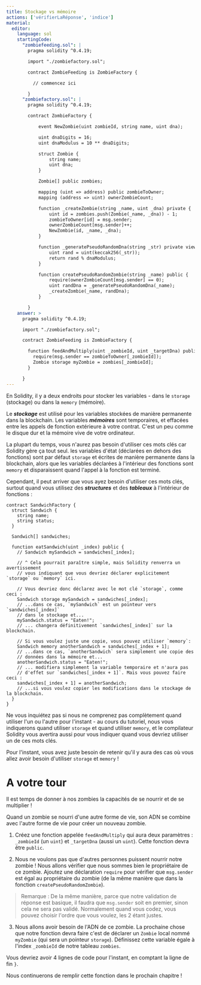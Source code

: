 ```yaml
---
title: Stockage vs mémoire
actions: ['vérifierLaRéponse', 'indice']
material:
  editor:
    language: sol
    startingCode:
      "zombiefeeding.sol": |
        pragma solidity ^0.4.19;

        import "./zombiefactory.sol";

        contract ZombieFeeding is ZombieFactory {

          // commencez ici

        }
      "zombiefactory.sol": |
        pragma solidity ^0.4.19;

        contract ZombieFactory {

            event NewZombie(uint zombieId, string name, uint dna);

            uint dnaDigits = 16;
            uint dnaModulus = 10 ** dnaDigits;

            struct Zombie {
                string name;
                uint dna;
            }

            Zombie[] public zombies;

            mapping (uint => address) public zombieToOwner;
            mapping (address => uint) ownerZombieCount;

            function _createZombie(string _name, uint _dna) private {
                uint id = zombies.push(Zombie(_name, _dna)) - 1;
                zombieToOwner[id] = msg.sender;
                ownerZombieCount[msg.sender]++;
                NewZombie(id, _name, _dna);
            }

            function _generatePseudoRandomDna(string _str) private view returns (uint) {
                uint rand = uint(keccak256(_str));
                return rand % dnaModulus;
            }

            function createPseudoRandomZombie(string _name) public {
                require(ownerZombieCount[msg.sender] == 0);
                uint randDna = _generatePseudoRandomDna(_name);
                _createZombie(_name, randDna);
            }

        }
    answer: >
      pragma solidity ^0.4.19;

      import "./zombiefactory.sol";

      contract ZombieFeeding is ZombieFactory {

        function feedAndMultiply(uint _zombieId, uint _targetDna) public {
          require(msg.sender == zombieToOwner[_zombieId]);
          Zombie storage myZombie = zombies[_zombieId];
        }

      }
---
```


En Solidity, il y a deux endroits pour stocker les variables - dans le `storage` (stockage) ou dans la `memory` (mémoire).

Le **_stockage_** est utilisé pour les variables stockées de manière permanente dans la blockchain. Les variables **_mémoires_** sont temporaires, et effacées entre les appels de fonction extérieure à votre contrat. C'est un peu comme le disque dur et la mémoire vive de votre ordinateur.

La plupart du temps, vous n'aurez pas besoin d'utiliser ces mots clés car Solidity gère ça tout seul. les variables d'état (déclarées en dehors des fonctions) sont par défaut `storage` et écrites de manière permanente dans la blockchain, alors que les variables déclarées à l'intérieur des fonctions sont `memory` et disparaissent quand l'appel à la fonction est terminé.

Cependant, il peut arriver que vous ayez besoin d'utiliser ces mots clés, surtout quand vous utilisez des **_structures_** et des **_tableaux_** à l'intérieur de fonctions :

```
contract SandwichFactory {
  struct Sandwich {
    string name;
    string status;
  }

  Sandwich[] sandwiches;

  function eatSandwich(uint _index) public {
    // Sandwich mySandwich = sandwiches[_index];

    // ^ Cela pourrait paraître simple, mais Solidity renverra un avertissement
    // vous indiquant que vous devriez déclarer explicitement `storage` ou `memory` ici.

    // Vous devriez donc déclarez avec le mot clé `storage`, comme ceci :
    Sandwich storage mySandwich = sandwiches[_index];
    // ...dans ce cas, `mySandwich` est un pointeur vers `sandwiches[_index]`
    // dans le stockage et...
    mySandwich.status = "Eaten!";
    // ... changera définitivement `sandwiches[_index]` sur la blockchain.

    // Si vous voulez juste une copie, vous pouvez utiliser `memory`:
    Sandwich memory anotherSandwich = sandwiches[_index + 1];
    // ...dans ce cas, `anotherSandwich` sera simplement une copie des
    // données dans la mémoire et...
    anotherSandwich.status = "Eaten!";
    // ... modifiera simplement la variable temporaire et n'aura pas
    // d'effet sur `sandwiches[_index + 1]`. Mais vous pouvez faire ceci :
    sandwiches[_index + 1] = anotherSandwich;
    // ...si vous voulez copier les modifications dans le stockage de la blockchain.
  }
}
```

Ne vous inquiétez pas si nous ne comprenez pas complètement quand utiliser l'un ou l'autre pour l'instant - au cours du tutoriel, nous vous indiquerons quand utiliser `storage` et quand utiliser `memory`, et le compilateur Solidity vous avertira aussi pour vous indiquer quand vous devriez utiliser un de ces mots clés.

Pour l'instant, vous avez juste besoin de retenir qu'il y aura des cas où vous allez avoir besoin d'utiliser `storage` et `memory` !

# A votre tour

Il est temps de donner à nos zombies la capacités de se nourrir et de se multiplier !

Quand un zombie se nourri d'une autre forme de vie, son ADN se combine avec l'autre forme de vie pour créer un nouveau zombie.

1. Créez une fonction appelée `feedAndMultiply` qui aura  deux paramètres : `_zombieId` (un `uint`) et `_targetDna` (aussi un `uint`). Cette fonction devra être `public`.

2. Nous ne voulons pas que d'autres personnes puissent nourrir notre zombie ! Nous allons vérifier que nous sommes bien le propriétaire de ce zombie. Ajoutez une déclaration `require` pour vérifier que `msg.sender` est égal au propriétaire du zombie (de la même manière que dans la fonction `createPseudoRandomZombie`).

> Remarque : De la même manière, parce que notre validation de réponse est basique, il faudra que `msg.sender` soit en premier, sinon cela ne sera pas validé. Normalement quand vous codez, vous pouvez choisir l'ordre que vous voulez, les 2 étant justes.

3. Nous allons avoir besoin de l'ADN de ce zombie. La prochaine chose que notre fonction devra faire c'est de déclarer un `Zombie` local nommé `myZombie` (qui sera un pointeur `storage`). Définissez cette variable égale à l'index `_zombieId` de notre tableau `zombies`.

Vous devriez avoir 4 lignes de code pour l'instant, en comptant la ligne de fin `}`.

Nous continuerons de remplir cette fonction dans le prochain chapitre !
